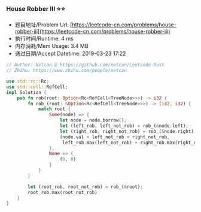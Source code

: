 ### House Robber III :star::star:
- 题目地址/Problem Url: [https://leetcode-cn.com/problems/house-robber-iii](https://leetcode-cn.com/problems/house-robber-iii)
- 执行时间/Runtime: 4 ms 
- 内存消耗/Mem Usage: 3.4 MB
- 通过日期/Accept Datetime: 2019-03-23 17:22

```rust
// Author: Netcan @ https://github.com/netcan/Leetcode-Rust
// Zhihu: https://www.zhihu.com/people/netcan

use std::rc::Rc;
use std::cell::RefCell;
impl Solution {
    pub fn rob(root: Option<Rc<RefCell<TreeNode>>>) -> i32 {
        fn rob_(root: &Option<Rc<RefCell<TreeNode>>>) -> (i32, i32) {
            match root {
                Some(node) => {
                    let node = node.borrow();
                    let (left_rob, left_not_rob) = rob_(&node.left);
                    let (right_rob, right_not_rob) = rob_(&node.right);
                    (node.val + left_not_rob + right_not_rob,                // rob this node
                     left_rob.max(left_not_rob) + right_rob.max(right_not_rob)) // not rob this node
                },
                None => {
                    (0, 0)
                }
            }
        }

        let (root_rob, root_not_rob) = rob_(&root);
        root_rob.max(root_not_rob)
    }
}


```
